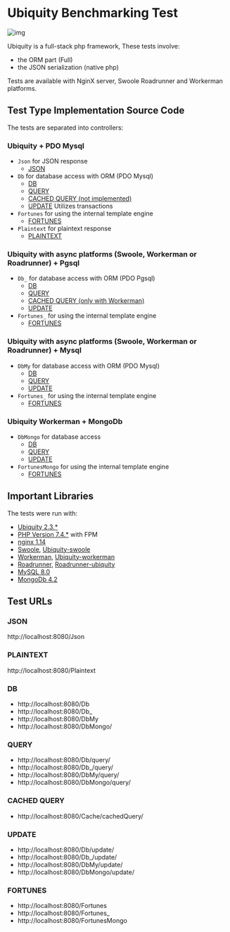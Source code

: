 # Ubiquity Benchmarking Test
![img](https://github.com/phpMv/ubiquity/blob/master/Banner/banner-duck.png?raw=true)

Ubiquity is a full-stack php framework, These tests involve:
- the ORM part (Full)
- the JSON serialization (native php)

Tests are available with NginX server, Swoole Roadrunner and Workerman platforms.

## Test Type Implementation Source Code
The tests are separated into controllers:

### Ubiquity + PDO Mysql
- `Json` for JSON response
  * [JSON](app/controllers/Json.php)
- `Db` for database access with ORM (PDO Mysql)
  * [DB](app/controllers/Db.php)
  * [QUERY](app/controllers/Db.php)
  * [CACHED QUERY (not implemented)]()
  * [UPDATE](app/controllers/Db.php) Utilizes transactions
- `Fortunes` for using the internal template engine
  * [FORTUNES](app/controllers/Fortunes.php)
- `Plaintext` for plaintext response
  * [PLAINTEXT](app/controllers/Plaintext.php)

### Ubiquity with async platforms (Swoole, Workerman or Roadrunner) + Pgsql
- `Db_` for database access with ORM (PDO Pgsql)
  * [DB](app/controllers/Db_.php)
  * [QUERY](app/controllers/Db_.php)
  * [CACHED QUERY (only with Workerman)](app/controllers/Cache.php)
  * [UPDATE](app/controllers/Db.php)
- `Fortunes_` for using the internal template engine
  * [FORTUNES](app/controllers/Fortunes_.php)

### Ubiquity with async platforms (Swoole, Workerman or Roadrunner) + Mysql
- `DbMy` for database access with ORM (PDO Mysql)
  * [DB](app/controllers/DbMy.php)
  * [QUERY](app/controllers/DbMy.php)
  * [UPDATE](app/controllers/DbMy.php)
- `Fortunes_` for using the internal template engine
  * [FORTUNES](app/controllers/Fortunes_.php)

### Ubiquity Workerman + MongoDb
- `DbMongo` for database access
  * [DB](app/controllers/DbMongo.php)
  * [QUERY](app/controllers/DbMongo.php)
  * [UPDATE](app/controllers/DbMongo.php)
- `FortunesMongo` for using the internal template engine
  * [FORTUNES](app/controllers/FortunesMongo.php)


## Important Libraries
The tests were run with:
* [Ubiquity 2.3.*](https://ubiquity.kobject.net/)
* [PHP Version 7.4.*](http://www.php.net/) with FPM
* [nginx 1.14](http://nginx.org/)
* [Swoole](https://www.swoole.com/), [Ubiquity-swoole](https://github.com/phpMv/ubiquity-swoole)
* [Workerman](https://github.com/walkor/Workerman), [Ubiquity-workerman](https://github.com/phpMv/ubiquity-workerman)
* [Roadrunner](https://github.com/spiral/roadrunner), [Roadrunner-ubiquity](https://github.com/Lapinskas/roadrunner-ubiquity)
* [MySQL 8.0](https://dev.mysql.com/)
* [MongoDb 4.2](https://www.mongodb.com/)


## Test URLs
### JSON

http://localhost:8080/Json

### PLAINTEXT

http://localhost:8080/Plaintext

### DB

- http://localhost:8080/Db
- http://localhost:8080/Db_
- http://localhost:8080/DbMy
- http://localhost:8080/DbMongo/


### QUERY

- http://localhost:8080/Db/query/
- http://localhost:8080/Db_/query/
- http://localhost:8080/DbMy/query/
- http://localhost:8080/DbMongo/query/


### CACHED QUERY

- http://localhost:8080/Cache/cachedQuery/


### UPDATE

- http://localhost:8080/Db/update/
- http://localhost:8080/Db_/update/
- http://localhost:8080/DbMy/update/
- http://localhost:8080/DbMongo/update/


### FORTUNES

- http://localhost:8080/Fortunes
- http://localhost:8080/Fortunes_
- http://localhost:8080/FortunesMongo
